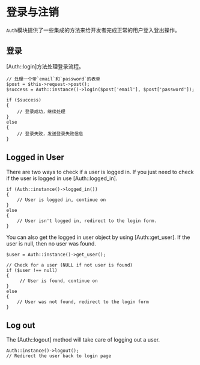 # 登录与注销

`Auth`模块提供了一些集成的方法来给开发者完成正常的用户登入登出操作。

## 登录

[Auth::login]方法处理登录流程。

~~~
// 处理一个带`email`和`password`的表单
$post = $this->request->post();
$success = Auth::instance()->login($post['email'], $post['password']);

if ($success)
{
	// 登录成功，继续处理
}
else
{
	// 登录失败，发送登录失败信息
}
~~~

## Logged in User

There are two ways to check if a user is logged in. If you just need to check if the user is logged in use [Auth::logged_in].

~~~
if (Auth::instance()->logged_in())
{
	// User is logged in, continue on
}
else
{
	// User isn't logged in, redirect to the login form.
}
~~~

You can also get the logged in user object by using [Auth::get_user]. If the user is null, then no user was found.

~~~
$user = Auth::instance()->get_user();

// Check for a user (NULL if not user is found)
if ($user !== null)
{
	 // User is found, continue on
}
else
{
	// User was not found, redirect to the login form
}
~~~

## Log out

The [Auth::logout] method will take care of logging out a user.

~~~
Auth::instance()->logout();
// Redirect the user back to login page
~~~
